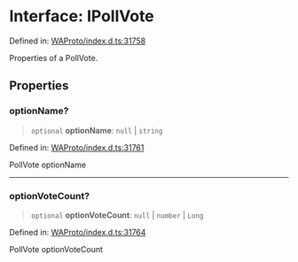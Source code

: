 # Interface: IPollVote

Defined in: [WAProto/index.d.ts:31758](https://github.com/Fokusdotid/bail/blob/3bcafd64e13ba51a595ace0ee7bd2c9c52ab1814/WAProto/index.d.ts#L31758)

Properties of a PollVote.

## Properties

### optionName?

> `optional` **optionName**: `null` \| `string`

Defined in: [WAProto/index.d.ts:31761](https://github.com/Fokusdotid/bail/blob/3bcafd64e13ba51a595ace0ee7bd2c9c52ab1814/WAProto/index.d.ts#L31761)

PollVote optionName

***

### optionVoteCount?

> `optional` **optionVoteCount**: `null` \| `number` \| `Long`

Defined in: [WAProto/index.d.ts:31764](https://github.com/Fokusdotid/bail/blob/3bcafd64e13ba51a595ace0ee7bd2c9c52ab1814/WAProto/index.d.ts#L31764)

PollVote optionVoteCount
